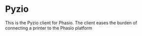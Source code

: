 # Pyzio

This is the Pyzio client for Phasio. The client eases the burden of connecting a printer to the Phasio platform
